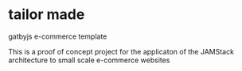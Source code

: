 # tailor made

gatbyjs e-commerce template

This is a proof of concept project for the applicaton of the JAMStack architecture to small scale e-commerce websites
